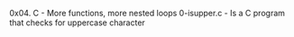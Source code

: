 0x04. C - More functions, more nested loops
0-isupper.c - Is a C program that checks for uppercase character
